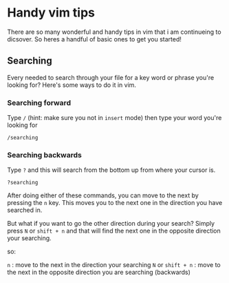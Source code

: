 # Handy vim tips

There are so many wonderful and handy tips in vim that i am continueing to dicsover. So heres a handful of basic ones to get you started!

## Searching
Every needed to search through your file for a key word or phrase you're looking for? Here's some ways to do it in vim.

### Searching forward
Type `/` (hint: make sure you not in `insert` mode) then type your word you're looking for
```vim
/searching
```

### Searching backwards
Type `?` and this will search from the bottom up from where your cursor is.
```vim
?searching
```

After doing either of these commands, you can move to the next by pressing the `n` key.
This moves you to the next one in the direction you have searched in.

But what if you want to go the other direction during your search?
Simply press `N` or `shift + n` and that will find the next one in the opposite direction your searching.

so:

`n` : move to the next in the direction your searching
`N` or `shift + n` : move to the next in the opposite direction you are searching (backwards)



